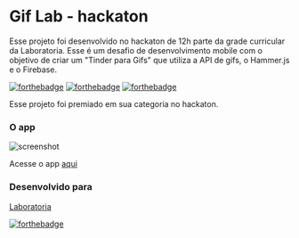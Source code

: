 Gif Lab - hackaton
==============

Esse projeto foi desenvolvido no hackaton de 12h parte da grade curricular da Laboratoria. 
Esse é um desafio de desenvolvimento mobile com o objetivo de criar um "Tinder para Gifs" que utiliza a API de gifs, o Hammer.js e o Firebase.


[![forthebadge](https://forthebadge.com/images/badges/uses-html.svg)](https://forthebadge.com)
[![forthebadge](https://forthebadge.com/images/badges/uses-css.svg)](https://forthebadge.com)
[![forthebadge](https://forthebadge.com/images/badges/uses-js.svg)](https://forthebadge.com)

Esse projeto foi premiado em sua categoria no hackaton.

### O app

![screenshot](https://raw.githubusercontent.com/carolfortunato/hackaton-gifLab/master/LabGif_screenshot-mobile.png)

Acesse o app [aqui](https://labgifs.firebaseapp.com/)

### Desenvolvido para
[Laboratoria](https://www.laboratoria.la/br)


[![forthebadge](https://forthebadge.com/images/badges/built-with-love.svg)](https://forthebadge.com)
